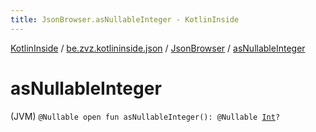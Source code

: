 ```yaml
---
title: JsonBrowser.asNullableInteger - KotlinInside
---
```


[KotlinInside](../../index.html) / [be.zvz.kotlininside.json](../index.html) / [JsonBrowser](index.html) / [asNullableInteger](./as-nullable-integer.html)

# asNullableInteger

(JVM) `@Nullable open fun asNullableInteger(): @Nullable `[`Int`](https://kotlinlang.org/api/latest/jvm/stdlib/kotlin/-int/index.html)`?`